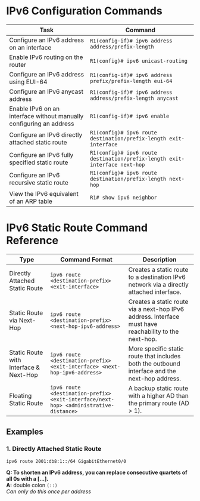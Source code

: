 # IPv6 Configuration Commands

| Task | Command |
|------|---------|
| Configure an IPv6 address on an interface | `R1(config-if)# ipv6 address address/prefix-length` |
| Enable IPv6 routing on the router | `R1(config)# ipv6 unicast-routing` |
| Configure an IPv6 address using EUI-64 | `R1(config-if)# ipv6 address prefix/prefix-length eui-64` |
| Configure an IPv6 anycast address | `R1(config-if)# ipv6 address address/prefix-length anycast` |
| Enable IPv6 on an interface without manually configuring an address | `R1(config-if)# ipv6 enable` |
| Configure an IPv6 directly attached static route | `R1(config)# ipv6 route destination/prefix-length exit-interface` |
| Configure an IPv6 fully specified static route | `R1(config)# ipv6 route destination/prefix-length exit-interface next-hop` |
| Configure an IPv6 recursive static route | `R1(config)# ipv6 route destination/prefix-length next-hop` |
| View the IPv6 equivalent of an ARP table | `R1# show ipv6 neighbor` |

# IPv6 Static Route Command Reference

| Type                     | Command Format                                                                 | Description |
|--------------------------|----------------------------------------------------------------------------------|-------------|
| Directly Attached Static Route | `ipv6 route <destination-prefix> <exit-interface>`                            | Creates a static route to a destination IPv6 network via a directly attached interface. |
| Static Route via Next-Hop     | `ipv6 route <destination-prefix> <next-hop-ipv6-address>`                      | Creates a static route via a next-hop IPv6 address. Interface must have reachability to the next-hop. |
| Static Route with Interface & Next-Hop | `ipv6 route <destination-prefix> <exit-interface> <next-hop-ipv6-address>`         | More specific static route that includes both the outbound interface and the next-hop address. |
| Floating Static Route         | `ipv6 route <destination-prefix> <exit-interface/next-hop> <administrative-distance>` | A backup static route with a higher AD than the primary route (AD > 1). |

## Examples

### 1. Directly Attached Static Route
```bash
ipv6 route 2001:db8:1::/64 GigabitEthernet0/0

```
**Q: To shorten an IPv6 address, you can replace consecutive quartets of all 0s with a [...].**  
**A:** double colon `(::)`  
*Can only do this once per address*
